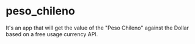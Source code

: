 # peso_chileno
It's an app that will get the value of the "Peso Chileno" against the Dollar based on a free usage currency API.
